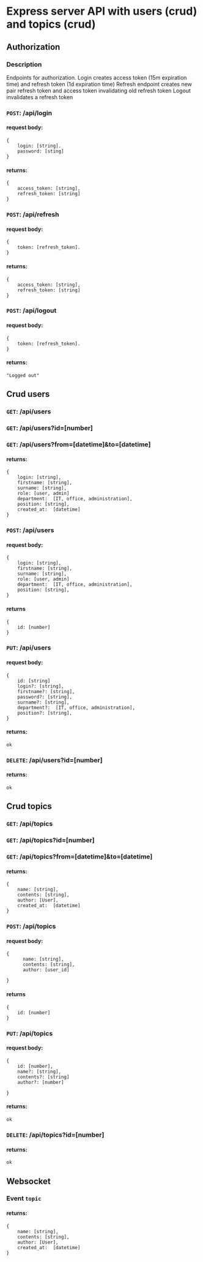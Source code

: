 # Express server API with users (crud) and topics (crud)

## Authorization

### Description
Endpoints for authorization. 
Login creates access token (15m expiration time) and refresh token (1d expiration time)
Refresh endpoint creates new pair refresh token and access token invalidating old refresh token
Logout invalidates a refresh token

### `POST`:  /api/login
#### request body:
  
  ```
  {
      login: [string].
      password: [sting]
  }
```
#### returns:
```
{
    access_token: [string],
    refresh_token: [string]
}
```

### `POST`:  /api/refresh
#### request body:
  
  ```
  {
      token: [refresh_token].
  }
```
#### returns:
```
{
    access_token: [string],
    refresh_token: [string]
}
```

### `POST`:  /api/logout
#### request body:
  
  ```
  {
      token: [refresh_token].
  }
```
#### returns:
```
"Logged out"
```
## Crud users

### `GET`: /api/users
### `GET`: /api/users?id=[number]
### `GET`: /api/users?from=[datetime]&to=[datetime]
#### returns:
```
{
    login: [string],
    firstname: [string],
    surname: [string],
    role: [user, admin]
    department:  [IT, office, administration],
    position: [string],
    created_at:  [datetime]
}
```

### `POST`: /api/users
#### request body:
```
{
    login: [string],
    firstname: [string],
    surname: [string],
    role: [user, admin]
    department:  [IT, office, administration],
    position: [string],
}
```
#### returns 
```
{
    id: [number]
}
```

### `PUT`: /api/users
#### request body:
```
{
    id: [string]
    login?: [string],
    firstname?: [string],
    password?: [string],
    surname?: [string],
    department?:  [IT, office, administration],
    position?: [string],
}
```
#### returns:
```
ok
```

### `DELETE`: /api/users?id=[number]
#### returns:
```
ok
```

## Crud topics

### `GET`: /api/topics
### `GET`: /api/topics?id=[number]
### `GET`: /api/topics?from=[datetime]&to=[datetime]
#### returns:
```
{
    name: [string],
    contents: [string],
    author: [User],
    created_at:  [datetime]
}
```

### `POST`: /api/topics
#### request body:
```
{
      name: [string],
      contents: [string],
      author: [user_id]

}
```
#### returns 
```
{
    id: [number]
}
```

### `PUT`: /api/topics
#### request body:
```
{
    id: [number],
    name?: [string],
    contents?: [string]
    author?: [number]

}
```
#### returns:
```
ok
```

### `DELETE`: /api/topics?id=[number]
#### returns:
```
ok
```

## Websocket

### Event `topic`
#### returns: 
```
{
    name: [string],
    contents: [string],
    author: [User],
    created_at:  [datetime]
}
```
